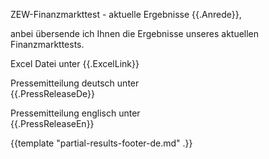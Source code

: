 ZEW-Finanzmarkttest - aktuelle Ergebnisse
{{.Anrede}},

anbei übersende ich Ihnen die Ergebnisse unseres aktuellen Finanzmarkttests.

Excel Datei unter 
{{.ExcelLink}}

Pressemitteilung deutsch unter  
{{.PressReleaseDe}}

Pressemitteilung englisch unter  
{{.PressReleaseEn}}


{{template "partial-results-footer-de.md" .}}


